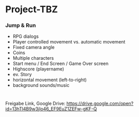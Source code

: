 # Project-TBZ

### Jump & Run

- RPG dialogs
- Player controlled movement vs. automatic movement
- Fixed camera angle
- Coins
- Multiple characters
- Start menu / End Screen / Game Over screen 
- Highscore (playername)
- ev. Story
- horizontal movement (left-to-right)
- background sounds/music

#

Freigabe Link, Google Drive: https://drive.google.com/open?id=13hTl4B9w3jIo46_EF9EuZ1ZEFw-gKF-Q

